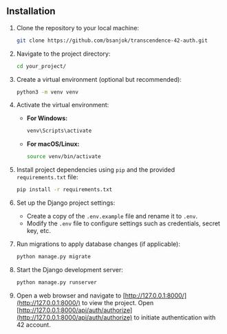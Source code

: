 ## Installation

1. Clone the repository to your local machine:
   ```bash
   git clone https://github.com/bsanjok/transcendence-42-auth.git
   ```

2. Navigate to the project directory:
   ```bash
   cd your_project/
   ```

3. Create a virtual environment (optional but recommended):
   ```bash
   python3 -m venv venv
   ```

4. Activate the virtual environment:
   - **For Windows:**
     ```bash
     venv\Scripts\activate
     ```
   - **For macOS/Linux:**
     ```bash
     source venv/bin/activate
     ```

5. Install project dependencies using `pip` and the provided `requirements.txt` file:
   ```bash
   pip install -r requirements.txt
   ```

6. Set up the Django project settings:
   - Create a copy of the `.env.example` file and rename it to `.env`.
   - Modify the `.env` file to configure settings such as credentials, secret key, etc.

7. Run migrations to apply database changes (if applicable):
   ```bash
   python manage.py migrate
   ```

8. Start the Django development server:
   ```bash
   python manage.py runserver
   ```

9. Open a web browser and navigate to [http://127.0.0.1:8000/](http://127.0.0.1:8000/) to view the project.
Open [http://127.0.0.1:8000/api/auth/authorize](http://127.0.0.1:8000/api/auth/authorize) to initiate authentication with 42 account.
